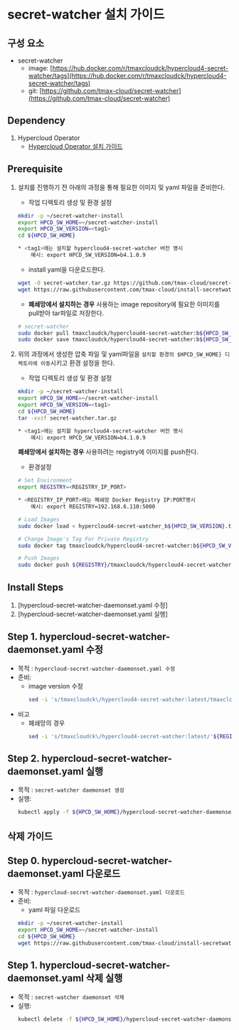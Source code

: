 # secret-watcher 설치 가이드

## 구성 요소
* secret-watcher 
	* image: [https://hub.docker.com/r/tmaxcloudck/hypercloud4-secret-watcher/tags](https://hub.docker.com/r/tmaxcloudck/hypercloud4-secret-watcher/tags)
	* git: [https://github.com/tmax-cloud/secret-watcher](https://github.com/tmax-cloud/secret-watcher)
	
## Dependency
1.  Hypercloud Operator
    * [Hypercloud Operator 설치 가이드](https://github.com/tmax-cloud/install-hypercloud/tree/4.1#hypercloud-operator-%EC%84%A4%EC%B9%98-%EA%B0%80%EC%9D%B4%EB%93%9C)
        
## Prerequisite
1. 설치를 진행하기 전 아래의 과정을 통해 필요한 이미지 및 yaml 파일을 준비한다.
    * 작업 디렉토리 생성 및 환경 설정
    ```bash
	mkdir -p ~/secret-watcher-install
	export HPCD_SW_HOME=~/secret-watcher-install
	export HPCD_SW_VERSION=<tag1>
	cd ${HPCD_SW_HOME}
	
	* <tag1>에는 설치할 hypercloud4-secret-watcher 버전 명시
		예시: export HPCD_SW_VERSION=b4.1.0.9
    ```

    * install yaml을 다운로드한다.
    ```bash
    wget -O secret-watcher.tar.gz https://github.com/tmax-cloud/secret-watcher/archive/v${HPCD_SW_VERSION}.tar.gz
	wget https://raw.githubusercontent.com/tmax-cloud/install-secretwatcher/4.1/manifest/hypercloud-secret-watcher-daemonset.yaml
    ```

    * **폐쇄망에서 설치하는 경우** 사용하는 image repository에 필요한 이미지를 pull받아 tar파일로 저장한다. 
    ```bash
	# secret-watcher
	sudo docker pull tmaxcloudck/hypercloud4-secret-watcher:b${HPCD_SW_VERSION}
	sudo docker save tmaxcloudck/hypercloud4-secret-watcher:b${HPCD_SW_VERSION} > hypercloud4-secret-watcher_b${HPCD_SW_VERSION}.tar
    ```
  
2. 위의 과정에서 생성한 압축 파일 및 yaml파일을 `설치할 환경의 $HPCD_SW_HOME} 디렉토리에 이동`시키고 환경 설정을 한다.
	* 작업 디렉토리 생성 및 환경 설정
    ```bash
	mkdir -p ~/secret-watcher-install
	export HPCD_SW_HOME=~/secret-watcher-install
	export HPCD_SW_VERSION=<tag1>
	cd ${HPCD_SW_HOME}
	tar -xvzf secret-watcher.tar.gz

	* <tag1>에는 설치할 hypercloud4-secret-watcher 버전 명시
		예시: export HPCD_SW_VERSION=b4.1.0.9
	```

	**폐쇄망에서 설치하는 경우** 사용하려는 registry에 이미지를 push한다.
	* 환경설정
	```bash
	# Set Environment
	export REGISTRY=<REGISTRY_IP_PORT>

	* <REGISTRY_IP_PORT>에는 폐쇄망 Docker Registry IP:PORT명시
		예시: export REGISTRY=192.168.6.110:5000

    # Load Images
	sudo docker load < hypercloud4-secret-watcher_b${HPCD_SW_VERSION}.tar
    
    # Change Image's Tag For Private Registry
	sudo docker tag tmaxcloudck/hypercloud4-secret-watcher:b${HPCD_SW_VERSION} ${REGISTRY}/tmaxcloudck/hypercloud4-secret-watcher:b${HPCD_SW_VERSION}
    
    # Push Images
	sudo docker push ${REGISTRY}/tmaxcloudck/hypercloud4-secret-watcher:b${HPCD_SW_VERSION}
    ```

## Install Steps
1. [hypercloud-secret-watcher-daemonset.yaml 수정]
2. [hypercloud-secret-watcher-daemonset.yaml 실행]

## Step 1. hypercloud-secret-watcher-daemonset.yaml 수정
* 목적 : `hypercloud-secret-watcher-daemonset.yaml 수정`
* 준비:
	* image version 수정
		```bash
		sed -i 's/tmaxcloudck\/hypercloud4-secret-watcher:latest/tmaxcloudck\/hypercloud4-secret-watcher:'${HPCD_SW_VERSION}'/g' ${HPCD_SW_HOME}/hypercloud-secret-watcher-daemonset.yaml
		```
* 비고
	* 폐쇄망의 경우 
		```bash
		sed -i 's/tmaxcloudck\/hypercloud4-secret-watcher:latest/'${REGISTRY}'\/tmaxcloudck\/hypercloud4-secret-watcher:'${HPCD_SW_VERSION}'/g' ${HPCD_SW_HOME}/hypercloud-secret-watcher-daemonset.yaml
		
## Step 2. hypercloud-secret-watcher-daemonset.yaml 실행
* 목적 : `secret-watcher daemonset 생성`
* 실행: 
	```bash
	kubectl apply -f ${HPCD_SW_HOME}/hypercloud-secret-watcher-daemonset.yaml
	```

## 삭제 가이드

## Step 0. hypercloud-secret-watcher-daemonset.yaml 다운로드
* 목적 : `hypercloud-secret-watcher-daemonset.yaml 다운로드`
* 준비:
	* yaml 파일 다운로드
	```bash
	mkdir -p ~/secret-watcher-install
	export HPCD_SW_HOME=~/secret-watcher-install
	cd ${HPCD_SW_HOME}
	wget https://raw.githubusercontent.com/tmax-cloud/install-secretwatcher/4.1/manifest/hypercloud-secret-watcher-daemonset.yaml
	```

## Step 1. hypercloud-secret-watcher-daemonset.yaml 삭제 실행
* 목적 : `secret-watcher daemonset 삭제`
* 실행: 
	```bash
	kubectl delete -f ${HPCD_SW_HOME}/hypercloud-secret-watcher-daemonset.yaml
	```